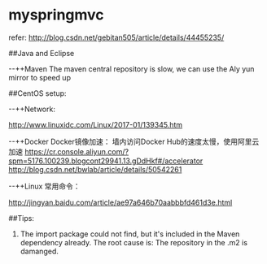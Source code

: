 
# myspringmvc

refer: http://blog.csdn.net/gebitan505/article/details/44455235/

##Java and Eclipse

--++Maven
The maven central repository is slow, we can use the Aly yun mirror to speed up

##CentOS setup:

--++Network:

http://www.linuxidc.com/Linux/2017-01/139345.htm

--++Docker
Docker镜像加速：
墙内访问Docker Hub的速度太慢，使用阿里云加速
https://cr.console.aliyun.com/?spm=5176.100239.blogcont29941.13.gDdHkf#/accelerator
http://blog.csdn.net/bwlab/article/details/50542261

--++Linux 常用命令：

http://jingyan.baidu.com/article/ae97a646b70aabbbfd461d3e.html


##Tips:
1. The import package could not find, but it's included in the Maven dependency already. The root cause is: The repository in the .m2 is damanged.
